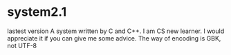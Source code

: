 # system2.1
lastest version
A system written by C and C++. I am CS new learner. I would appreciate it if you can give me some advice.
The way of encoding is GBK, not UTF-8
